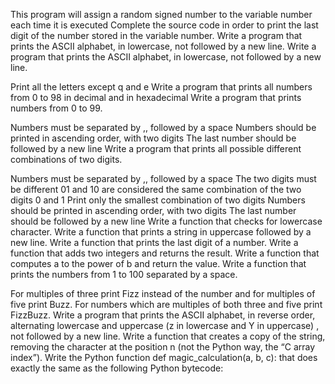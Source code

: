 This program will assign a random signed number to the variable number each time it is executed
Complete the source code in order to print the last digit of the number stored in the variable number.
Write a program that prints the ASCII alphabet, in lowercase, not followed by a new line.
Write a program that prints the ASCII alphabet, in lowercase, not followed by a new line.

Print all the letters except q and e
Write a program that prints all numbers from 0 to 98 in decimal and in hexadecimal
Write a program that prints numbers from 0 to 99.

Numbers must be separated by ,, followed by a space
Numbers should be printed in ascending order, with two digits
The last number should be followed by a new line
Write a program that prints all possible different combinations of two digits.

Numbers must be separated by ,, followed by a space
The two digits must be different
01 and 10 are considered the same combination of the two digits 0 and 1
Print only the smallest combination of two digits
Numbers should be printed in ascending order, with two digits
The last number should be followed by a new line
Write a function that checks for lowercase character.
Write a function that prints a string in uppercase followed by a new line.
Write a function that prints the last digit of a number.
Write a function that adds two integers and returns the result.
Write a function that computes a to the power of b and return the value.
Write a function that prints the numbers from 1 to 100 separated by a space.

For multiples of three print Fizz instead of the number and for multiples of five print Buzz.
For numbers which are multiples of both three and five print FizzBuzz.
Write a program that prints the ASCII alphabet, in reverse order, alternating lowercase and uppercase (z in lowercase and Y in uppercase) , not followed by a new line.
Write a function that creates a copy of the string, removing the character at the position n (not the Python way, the “C array index”).
Write the Python function def magic_calculation(a, b, c): that does exactly the same as the following Python bytecode:
